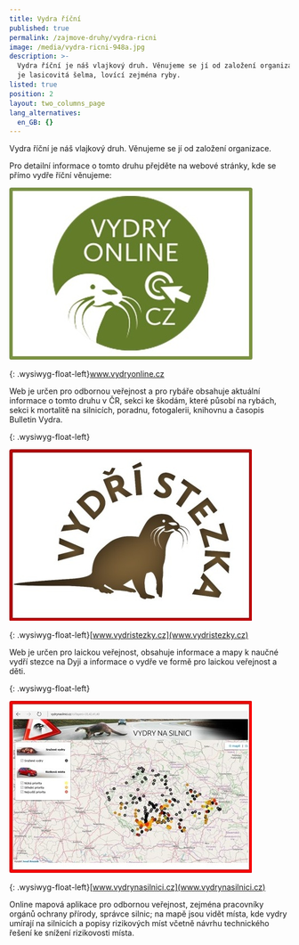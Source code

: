 ```yaml
---
title: Vydra říční
published: true
permalink: /zajmove-druhy/vydra-ricni
image: /media/vydra-ricni-948a.jpg
description: >-
  Vydra říční je náš vlajkový druh. Věnujeme se jí od založení organizace. Vydra
  je lasicovitá šelma, lovící zejména ryby. 
listed: true
position: 2
layout: two_columns_page
lang_alternatives:
  en_GB: {}
---
```

Vydra říční je náš vlajkový druh. Věnujeme se jí od založení organizace. 

Pro detailní informace o tomto druhu přejděte na webové stránky, kde se přímo vydře říční věnujeme:

![](/media/vydryonline.jpg)

{: .wysiwyg-float-left}[www.vydryonline.cz ](www.vydryonline.cz)

Web je určen pro odbornou veřejnost a pro rybáře obsahuje aktuální informace o tomto druhu v ČR, sekci ke škodám, které působí na rybách, sekci k mortalitě na silnicích, poradnu, fotogalerii, knihovnu a časopis Bulletin Vydra.

{: .wysiwyg-float-left}

![](/media/vydristezky.jpg)

{: .wysiwyg-float-left}[www.vydristezky.cz](www.vydristezky.cz)

Web je určen pro laickou veřejnost, obsahuje informace a mapy k naučné vydří stezce na Dyji a informace o vydře ve formě pro laickou veřejnost a děti.

{: .wysiwyg-float-left}

![](/media/vydrynasilnici.jpg)

{: .wysiwyg-float-left}[www.vydrynasilnici.cz](www.vydrynasilnici.cz)

Online mapová aplikace pro odbornou veřejnost, zejména pracovníky orgánů ochrany přírody, správce silnic; na mapě jsou vidět místa, kde vydry umírají na silnicích a popisy rizikových míst včetně návrhu technického řešení ke snížení rizikovosti místa.
